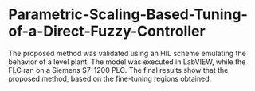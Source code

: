 # Parametric-Scaling-Based-Tuning-of-a-Direct-Fuzzy-Controller
The proposed method was validated using an HIL scheme emulating the behavior of a level plant. The model was executed in LabVIEW, while the FLC ran on a Siemens S7-1200 PLC. The final results show that the proposed method, based on the fine-tuning regions obtained.
